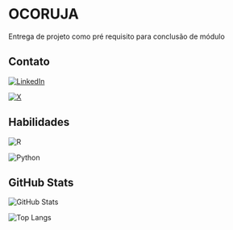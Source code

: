 # OCORUJA

Entrega de projeto como pré requisito para conclusão de módulo

## Contato

[![LinkedIn](https://img.shields.io/badge/LinkedIn-000?style=for-the-badge&logo=linkedin&logoColor=white)](https://www.linkedin.com/in/SEUUSERNAME/)

[![X](https://img.shields.io/badge/X-000?style=for-the-badge&logo=x)](https://x.com/SEUUSERNAME)

## Habilidades

![R](https://img.shields.io/badge/R-3670A0?style=for-the-badge&logo=r&logoColor=w3670A0)

![Python](https://img.shields.io/badge/python-3670A0?style=for-the-badge&logo=python&logoColor=ffdd54)

## GitHub Stats

![GitHub Stats](https://github-readme-stats.vercel.app/api?username=SEUUSERNAME&theme=cobalt2&bg_color=#257CA3&border_color=fff&show_icons=true&icon_color=30A3DC&title_color=#E0F32D&text_color=FFF)

![Top Langs](https://github-readme-stats-git-masterrstaa-rickstaa.vercel.app/api/top-langs/?username=SEUUSERNAME&theme=cobalt2&bg_color=#257CA3&bg_color=#257CA3border_color=fff&title_color=#E0F32D&text_color=FFF)


